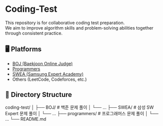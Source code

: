 # Coding-Test

This repository is for collaborative coding test preparation.  
We aim to improve algorithm skills and problem-solving abilities together through consistent practice.

## 🖥️ Platforms
- [BOJ (Baekjoon Online Judge)](https://www.acmicpc.net/)
- [Programmers](https://school.programmers.co.kr/)
- [SWEA (Samsung Expert Academy)](https://swexpertacademy.com/)
- Others (LeetCode, Codeforces, etc.)

## 📁 Directory Structure
coding-test/
│
├── BOJ/              # 백준 문제 풀이
│   └── …
├── SWEA/             # 삼성 SW Expert 문제 풀이
│   └── …
├── programmers/      # 프로그래머스 문제 풀이
│   └── …
└── README.md
